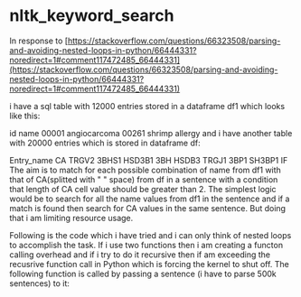 # nltk_keyword_search

In response to [https://stackoverflow.com/questions/66323508/parsing-and-avoiding-nested-loops-in-python/66444331?noredirect=1#comment117472485_66444331](https://stackoverflow.com/questions/66323508/parsing-and-avoiding-nested-loops-in-python/66444331?noredirect=1#comment117472485_66444331)

i have a sql table with 12000 entries stored in a dataframe df1 which looks like this:

id	name
00001	angiocarcoma
00261	shrimp allergy
and i have another table with 20000 entries which is stored in dataframe df:

Entry_name	CA
TRGV2	3BHS1 HSD3B1 3BH HSDB3
TRGJ1	3BP1 SH3BP1 IF
The aim is to match for each possible combination of name from df1 with that of CA(splitted with " " space) from df in a sentence with a condition that length of CA cell value should be greater than 2. The simplest logic would be to search for all the name values from df1 in the sentence and if a match is found then search for CA values in the same sentence. But doing that i am limiting resource usage.

Following is the code which i have tried and i can only think of nested loops to accomplish the task. If i use two functions then i am creating a functon calling overhead and if i try to do it recursive then if am exceeding the recusrive function call in Python which is forcing the kernel to shut off. The following function is called by passing a sentence (i have to parse 500k sentences) to it:

